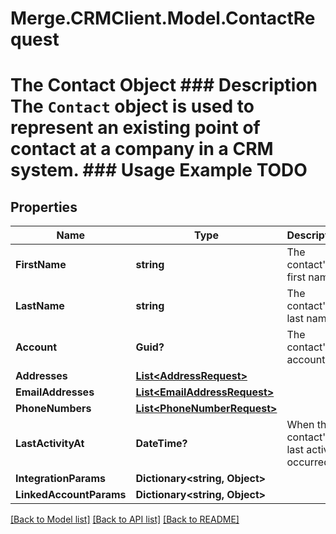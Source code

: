 # Merge.CRMClient.Model.ContactRequest
# The Contact Object ### Description The `Contact` object is used to represent an existing point of contact at a company in a CRM system. ### Usage Example TODO

## Properties

Name | Type | Description | Notes
------------ | ------------- | ------------- | -------------
**FirstName** | **string** | The contact&#39;s first name. | [optional] 
**LastName** | **string** | The contact&#39;s last name. | [optional] 
**Account** | **Guid?** | The contact&#39;s account. | [optional] 
**Addresses** | [**List&lt;AddressRequest&gt;**](AddressRequest.md) |  | [optional] 
**EmailAddresses** | [**List&lt;EmailAddressRequest&gt;**](EmailAddressRequest.md) |  | [optional] 
**PhoneNumbers** | [**List&lt;PhoneNumberRequest&gt;**](PhoneNumberRequest.md) |  | [optional] 
**LastActivityAt** | **DateTime?** | When the contact&#39;s last activity occurred. | [optional] 
**IntegrationParams** | **Dictionary&lt;string, Object&gt;** |  | [optional] 
**LinkedAccountParams** | **Dictionary&lt;string, Object&gt;** |  | [optional] 

[[Back to Model list]](../README.md#documentation-for-models) [[Back to API list]](../README.md#documentation-for-api-endpoints) [[Back to README]](../README.md)

